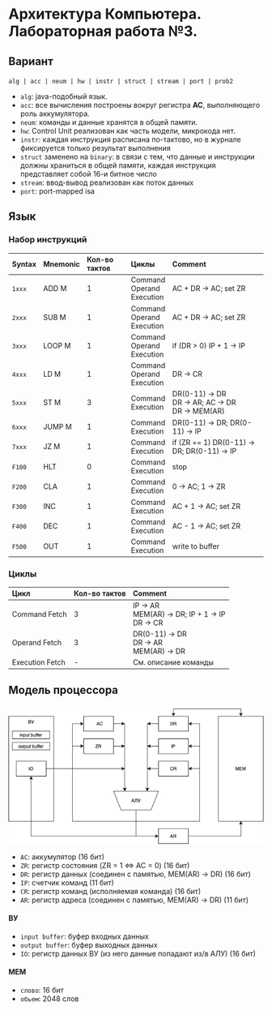 # Архитектура Компьютера. Лабораторная работа №3.

## Вариант

`alg | acc | neum | hw | instr | struct | stream | port | prob2`

* `alg`: java-подобный язык.
* `acc`: все вычисления построены вокруг регистра **AC**, выполняющего роль аккумулятора.
* `neum`: команды и данные хранятся в общей памяти. 
* `hw`: Control Unit реализован как часть модели, микрокода нет.
* `instr`: каждая инструкция расписана по-тактово, но в журнале фиксируется только результат выполнения
* `struct` заменено на `binary`: в связи с тем, что данные и инструкции должны храниться в общей памяти, каждая инструкция представляет собой 16-и битное число
* `stream`: ввод-вывод реализован как поток данных
* `port`: port-mapped isa

## Язык

### Набор инструкций

| Syntax | Mnemonic | Кол-во тактов  | Циклы                                | Comment                                                     |
|:-------|:---------|:---------------|:-------------------------------------|:------------------------------------------------------------|
| `1xxx` | ADD M    | 1              | Command<br/> Operand <br/> Execution | AC + DR -> AC; set ZR                                       |
| `2xxx` | SUB M    | 1              | Command<br/> Operand <br/> Execution | AC + DR -> AC; set ZR                                       |
| `3xxx` | LOOP M   | 1              | Command<br/> Operand <br/> Execution | if (DR > 0) IP + 1 -> IP                                    |
| `4xxx` | LD M     | 1              | Command<br/> Operand <br/> Execution | DR -> CR                                                    |
| `5xxx` | ST M     | 3              | Command<br/> Execution               | DR(0-11) -> DR <br/> DR -> AR; AC -> DR <br/> DR -> MEM(AR) |
| `6xxx` | JUMP M   | 1              | Command<br/> Execution               | DR(0-11) -> DR; DR(0-11) -> IP                              |
| `7xxx` | JZ M     | 1              | Command<br/> Execution               | if (ZR == 1) DR(0-11) -> DR; DR(0-11) -> IP                 |
| `F100` | HLT      | 0              | Command<br/> Execution               | stop                                                        |
| `F200` | CLA      | 1              | Command<br/> Execution               | 0 -> AC; 1 -> ZR                                            |
| `F300` | INC      | 1              | Command<br/> Execution               | AC + 1 -> AC; set ZR                                        |
| `F400` | DEC      | 1              | Command<br/> Execution               | AC - 1 -> AC; set ZR                                        | 
| `F500` | OUT      | 1              | Command<br/> Execution               | write to buffer                                             |

### Циклы

| Цикл            | Кол-во тактов | Comment                                                   | 
|:----------------|:--------------|:----------------------------------------------------------|
| Command Fetch   | 3             | IP -> AR <br/> MEM(AR) -> DR; IP + 1 -> IP <br/> DR -> CR | 
| Operand Fetch   | 3             | DR(0-11) -> DR <br/> DR -> AR <br/> MEM(AR) -> DR         | 
| Execution Fetch | -             | См. описание команды                                      |



## Модель процессора

![Processor](./img/proc.png)

* `AC`: аккумулятор (16 бит)
* `ZR`: регистр состояния (ZR = 1 <=> AC = 0) (16 бит)
* `DR`: регистр данных (соединен с памятью, MEM(AR) -> DR) (16 бит)
* `IP`: счетчик команд (11 бит)
* `CR`: регистр команд (исполняемая команда) (16 бит)
* `AR`: регистр адреса (соединен с памятью, MEM(AR) -> DR) (11 бит)

#### ВУ

* `input buffer`: буфер входных данных
* `output buffer`: буфер выходных данных
* `IO`: регистр данных ВУ (из него данные попадают из/в АЛУ) (16 бит)

#### MEM

* `слово`: 16 бит
* `обьем`: 2048 слов
